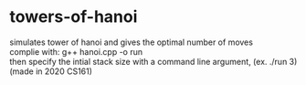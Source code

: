 # towers-of-hanoi 

simulates tower of hanoi and gives the optimal number of moves<br />
complie with: g++ hanoi.cpp -o run<br />
then specify the intial stack size with a command line argument, (ex. ./run 3)<br />
(made in 2020 CS161)
